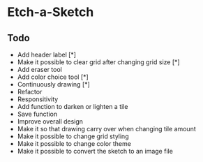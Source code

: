 # Etch-a-Sketch

## Todo

- Add header label [*]
- Make it possible to clear grid after changing grid size [*]
- Add eraser tool
- Add color choice tool [*]
- Continuously drawing [*]
- Refactor
- Responsitivity
- Add function to darken or lighten a tile
- Save function
- Improve overall design
- Make it so that drawing carry over when changing tile amount
- Make it possible to change grid styling
- Make it possible to change color theme
- Make it possible to convert the sketch to an image file
